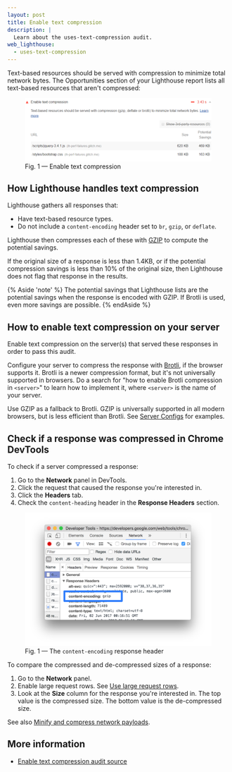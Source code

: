 ```yaml
---
layout: post
title: Enable text compression
description: |
  Learn about the uses-text-compression audit.
web_lighthouse:
  - uses-text-compression
---
```


Text-based resources should be served with compression
to minimize total network bytes.
The Opportunities section of your Lighthouse report lists all text-based resources
that aren't compressed:

<figure class="w-figure">
  <img class="w-screenshot w-screenshot--filled" src="uses-text-compression.png" alt="Enable text compression">
  <figcaption class="w-figcaption">
    Fig. 1 — Enable text compression
  </figcaption>
</figure>

## How Lighthouse handles text compression

Lighthouse gathers all responses that:

* Have text-based resource types.
* Do not include a `content-encoding` header set to `br`, `gzip`, or
  `deflate`.

Lighthouse then compresses each of these with
[GZIP](https://www.gnu.org/software/gzip/) to compute the potential
savings.

If the original size of a response is less than 1.4KB, or if the 
potential compression savings is less than 10% of the original size, then
Lighthouse does not flag that response in the results.

{% Aside 'note' %}
The potential savings that Lighthouse lists are the potential savings
when the response is encoded with GZIP.
If Brotli is used, even more savings are possible.
{% endAside %}

## How to enable text compression on your server

Enable text compression on the server(s) that served these responses in order to
pass this audit.

Configure your server to compress the response with [Brotli](https://opensource.googleblog.com/2015/09/introducing-brotli-new-compression.html),
if the browser
supports it.
Brotli is a newer compression format, but it's not universally
supported in browsers.
Do a search for "how to enable Brotli compression in
`<server>`" to learn how to implement it, where `<server>` is the name of
your server.

Use GZIP as a fallback to Brotli.
GZIP is universally supported in all
modern browsers, but is less efficient than Brotli.
See [Server Configs](https://github.com/h5bp/server-configs)
for examples.

## Check if a response was compressed in Chrome DevTools

To check if a server compressed a response:

1. Go to the **Network** panel in DevTools.
1. Click the request that caused the response you're interested in.
1. Click the **Headers** tab.
1. Check the `content-heading` header in the **Response Headers** section.

<figure class="w-figure">
  <img class="w-screenshot w-screenshot--filled" src="content-encoding.svg" alt="The content-encoding response header">
  <figcaption class="w-figcaption">
    Fig. 1 — The <code>content-encoding</code> response header
  </figcaption>
</figure>

To compare the compressed and de-compressed sizes of a response:

1. Go to the **Network** panel.
1. Enable large request rows.
See [Use large request rows](https://developers.google.com/web/tools/chrome-devtools/network/reference#request-rows).
1. Look at the **Size** column for the response you're interested in. The
   top value is the compressed size. The bottom value is the de-compressed
   size.

See also [Minify and compress network payloads](/reduce-network-payloads-using-text-compression).


## More information

- [Enable text compression audit source](https://github.com/GoogleChrome/lighthouse/blob/master/lighthouse-core/audits/byte-efficiency/uses-text-compression.js)